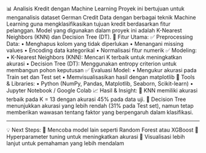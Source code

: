 📊 Analisis Kredit dengan Machine Learning
Proyek ini bertujuan untuk menganalisis dataset German Credit Data dengan berbagai teknik Machine Learning guna mengklasifikasikan tujuan kredit berdasarkan fitur pelanggan. Model yang digunakan dalam proyek ini adalah K-Nearest Neighbors (KNN) dan Decision Tree (DT).
📌 Fitur Utama:
✅ Preprocessing Data:
•	Menghapus kolom yang tidak diperlukan
•	Menangani missing values
•	Encoding data kategorikal
•	Normalisasi fitur numerik
✅ Modeling:
•	K-Nearest Neighbors (KNN): Mencari K terbaik untuk meningkatkan akurasi
•	Decision Tree (DT): Menggunakan entropy criterion untuk membangun pohon keputusan
✅ Evaluasi Model:
•	Mengukur akurasi pada Train set dan Test set
•	Memvisualisasikan hasil dengan matplotlib
🔧 Tools & Libraries:
•	Python (NumPy, Pandas, Matplotlib, Seaborn, Scikit-learn)
•	Jupyter Notebook / Google Colab
📈 Hasil & Insight:
📌 KNN memiliki akurasi terbaik pada K = 13 dengan akurasi 45% pada data uji.
📌 Decision Tree menunjukkan akurasi yang lebih rendah (31% pada Test set), namun tetap memberikan wawasan tentang faktor yang berpengaruh dalam klasifikasi.
________________________________________
💡 Next Steps:
🔹 Mencoba model lain seperti Random Forest atau XGBoost
🔹 Hyperparameter tuning untuk meningkatkan akurasi
🔹 Visualisasi lebih lanjut untuk pemahaman yang lebih mendalam
